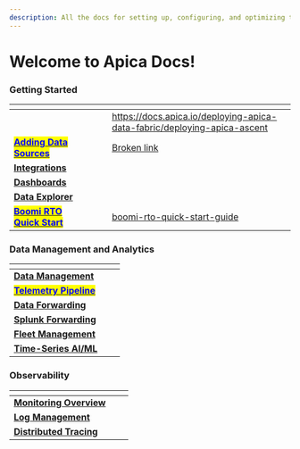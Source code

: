 ```yaml
---
description: All the docs for setting up, configuring, and optimizing the Apica platform
---
```


# Welcome to Apica Docs!

### Getting Started

<table data-view="cards"><thead><tr><th></th><th data-hidden data-card-cover data-type="files"></th><th data-hidden></th><th data-hidden></th><th data-hidden data-card-target data-type="content-ref"></th></tr></thead><tbody><tr><td></td><td></td><td></td><td></td><td><a href="https://docs.apica.io/deploying-apica-data-fabric/deploying-apica-ascent">https://docs.apica.io/deploying-apica-data-fabric/deploying-apica-ascent</a></td></tr><tr><td><a href="data-sources/overview.md"><mark style="color:blue;"><strong>Adding Data Sources</strong></mark></a></td><td></td><td></td><td></td><td><a href="broken-reference">Broken link</a></td></tr><tr><td><a href="integrations/list-of-integrations/"><strong>Integrations</strong></a></td><td></td><td></td><td></td><td></td></tr><tr><td><a href="dashboards/overview.md"><strong>Dashboards</strong></a></td><td></td><td></td><td></td><td></td></tr><tr><td><a href="data-management/overview-1/"><strong>Data Explorer</strong></a></td><td></td><td></td><td></td><td></td></tr><tr><td><a href="getting-started/boomi-rto-quick-start-guide/"><mark style="color:blue;"><strong>Boomi RTO Quick Start</strong></mark></a></td><td></td><td></td><td></td><td><a href="getting-started/boomi-rto-quick-start-guide/">boomi-rto-quick-start-guide</a></td></tr></tbody></table>

### Data Management and Analytics

<table data-view="cards"><thead><tr><th></th><th data-hidden></th><th data-hidden></th></tr></thead><tbody><tr><td><a href="data-management/overview.md"><strong>Data Management</strong></a></td><td></td><td></td></tr><tr><td><a href="flow/data-flow-pipelines.md"><mark style="color:blue;"><strong>Telemetry Pipeline</strong></mark></a></td><td></td><td></td></tr><tr><td><a href="flow/forwarding-to-monitoring-tools/datadog-forwarding.md"><strong>Data Forwarding</strong></a></td><td></td><td></td></tr><tr><td><a href="flow/splunk-forwarding/"><strong>Splunk Forwarding</strong></a></td><td></td><td></td></tr><tr><td><a href="fleet-management/overview.md"><strong>Fleet Management</strong></a></td><td></td><td></td></tr><tr><td><a href="logiq-events/time-series-ai-ml/"><strong>Time-Series AI/ML</strong></a></td><td></td><td></td></tr></tbody></table>

### Observability

<table data-view="cards"><thead><tr><th></th><th data-hidden></th><th data-hidden></th></tr></thead><tbody><tr><td><a href="infra-and-application-monitoring/prometheus/"><strong>Monitoring Overview</strong></a></td><td></td><td></td></tr><tr><td><a href="log-management/log-management-overview.md"><strong>Log Management</strong></a></td><td></td><td></td></tr><tr><td><a href="observe/overview/"><strong>Distributed Tracing</strong></a></td><td></td><td></td></tr></tbody></table>

